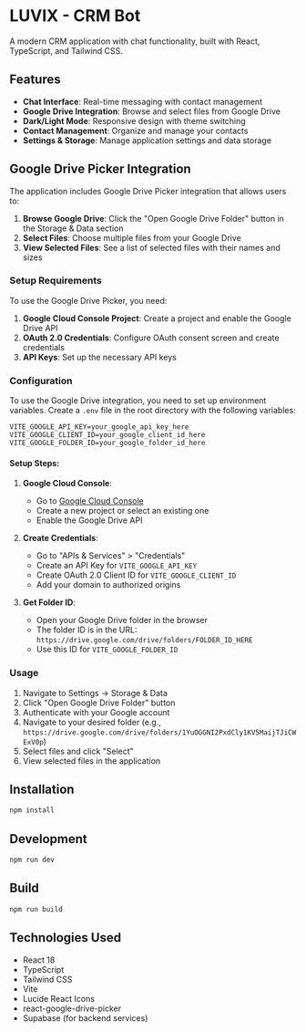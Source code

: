 # LUVIX - CRM Bot

A modern CRM application with chat functionality, built with React, TypeScript, and Tailwind CSS.

## Features

- **Chat Interface**: Real-time messaging with contact management
- **Google Drive Integration**: Browse and select files from Google Drive
- **Dark/Light Mode**: Responsive design with theme switching
- **Contact Management**: Organize and manage your contacts
- **Settings & Storage**: Manage application settings and data storage

## Google Drive Picker Integration

The application includes Google Drive Picker integration that allows users to:

1. **Browse Google Drive**: Click the "Open Google Drive Folder" button in the Storage & Data section
2. **Select Files**: Choose multiple files from your Google Drive
3. **View Selected Files**: See a list of selected files with their names and sizes

### Setup Requirements

To use the Google Drive Picker, you need:

1. **Google Cloud Console Project**: Create a project and enable the Google Drive API
2. **OAuth 2.0 Credentials**: Configure OAuth consent screen and create credentials
3. **API Keys**: Set up the necessary API keys

### Configuration

To use the Google Drive integration, you need to set up environment variables. Create a `.env` file in the root directory with the following variables:

```env
VITE_GOOGLE_API_KEY=your_google_api_key_here
VITE_GOOGLE_CLIENT_ID=your_google_client_id_here
VITE_GOOGLE_FOLDER_ID=your_google_folder_id_here
```

#### Setup Steps:

1. **Google Cloud Console**: 
   - Go to [Google Cloud Console](https://console.cloud.google.com/)
   - Create a new project or select an existing one
   - Enable the Google Drive API

2. **Create Credentials**:
   - Go to "APIs & Services" > "Credentials"
   - Create an API Key for `VITE_GOOGLE_API_KEY`
   - Create OAuth 2.0 Client ID for `VITE_GOOGLE_CLIENT_ID`
   - Add your domain to authorized origins

3. **Get Folder ID**:
   - Open your Google Drive folder in the browser
   - The folder ID is in the URL: `https://drive.google.com/drive/folders/FOLDER_ID_HERE`
   - Use this ID for `VITE_GOOGLE_FOLDER_ID`

### Usage

1. Navigate to Settings → Storage & Data
2. Click "Open Google Drive Folder" button
3. Authenticate with your Google account
4. Navigate to your desired folder (e.g., `https://drive.google.com/drive/folders/1YuOGGNI2PxdCly1KV5MaijTJiCWExV0p`)
5. Select files and click "Select"
6. View selected files in the application

## Installation

```bash
npm install
```

## Development

```bash
npm run dev
```

## Build

```bash
npm run build
```

## Technologies Used

- React 18
- TypeScript
- Tailwind CSS
- Vite
- Lucide React Icons
- react-google-drive-picker
- Supabase (for backend services)


